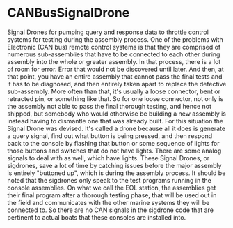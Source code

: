 # CANBusSignalDrone
Signal Drones for pumping query and response data to throttle control systems for testing during the assembly process.
One of the problems with Electronic (CAN bus) remote control systems is that they are comprised of numerous sub-assemblies that have to be connected to each other during assembly into the whole or greater assembly. 
In that process, there is a lot of room for error. Error that would not be discovered until later. And then, at that point, you have an entire assembly that cannot pass the final tests and it has to be diagnosed, and then entirely taken apart to replace the defective sub-assembly. More often than that, it's usually a loose connector, bent or retracted pin, or something like that. So for one loose connector, not only is the assembly not able to pass the final thorough testing, and hence not shipped, but somebody who would otherwise be building a new assembly is instead having to dismantle one that was already built. 
For this situation the Signal Drone was devised. It's called a drone because all it does is generate a query signal, find out what button is being pressed, and then respond back to the console by flashing that button or some sequence of lights for those buttons and switches that do not have lights. There are some analog signals to deal with as well, which have lights. 
These Signal Drones, or sigdrones, save a lot of time by catching issues before the major assembly is entirely "buttoned up", which is during the assembly process. 
It should be noted that the sigdrones only speak to the test programs running in the console assemblies. On what we call the EOL station, the assemblies get their final program after a thorough testing phase, that will be used out in the field and communicates with the other marine systems they will be connected to. So there are no CAN signals in the sigdrone code that are pertinent to actual boats that these consoles are installed into.
